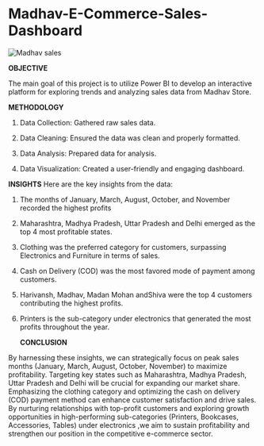 # Madhav-E-Commerce-Sales-Dashboard
![Madhav sales](https://github.com/meghakiran25/Madhav-E-Commerce-Sales-Dashboard-Using-Power-BI/assets/171676076/74923d54-f4cc-4532-a993-655287c06ac9)


**OBJECTIVE**

The main goal of this project is to utilize Power BI to develop an interactive platform for exploring trends and analyzing sales data from Madhav Store.

**METHODOLOGY**

1. Data Collection: Gathered raw sales data.

2. Data Cleaning: Ensured the data was clean and properly formatted.

3. Data Analysis: Prepared data for analysis.

4. Data Visualization: Created a user-friendly and engaging dashboard.

**INSIGHTS**
Here are the key insights from the data:

1. The months of January, March, August, October, and November recorded the highest profits

2. Maharashtra, Madhya Pradesh, Uttar Pradesh and Delhi emerged as the top 4 most profitable states.

3. Clothing was the preferred category for customers, surpassing Electronics and Furniture in terms of sales.

4. Cash on Delivery (COD) was the most favored mode of payment among customers.

5. Harivansh, Madhav, Madan Mohan andShiva were the top 4 customers contributing the highest profits.

6. Printers is the sub-category under electronics that generated the most profits throughout the year.


   **CONCLUSION**

By harnessing these insights, we can strategically focus on peak sales months (January, March, August, October, November) to maximize profitability. Targeting key states such as Maharashtra, Madhya Pradesh, Uttar Pradesh and  Delhi will be crucial for expanding our market share. Emphasizing the clothing category and optimizing the cash on delivery (COD) payment method can enhance customer satisfaction and drive sales. By nurturing relationships with top-profit customers and exploring growth opportunities in high-performing sub-categories (Printers, Bookcases, Accessories, Tables) under electronics ,we aim to sustain profitability and strengthen our position in the competitive e-commerce sector.
   


